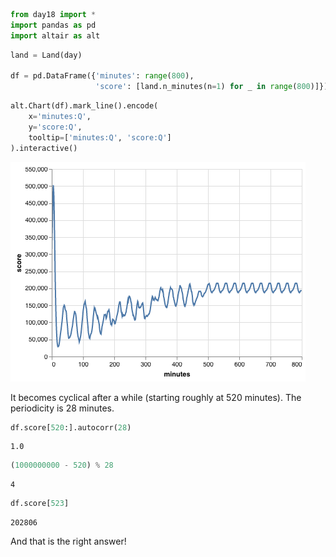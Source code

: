 

```python
from day18 import *
import pandas as pd
import altair as alt
```


```python
land = Land(day)

df = pd.DataFrame({'minutes': range(800),
                   'score': [land.n_minutes(n=1) for _ in range(800)]})
```


```python
alt.Chart(df).mark_line().encode(
    x='minutes:Q',
    y='score:Q',
    tooltip=['minutes:Q', 'score:Q']
).interactive()
```




![png](day18_files/day18_2_0.png)



It becomes cyclical after a while (starting roughly at 520 minutes). The periodicity is 28 minutes.


```python
df.score[520:].autocorr(28)
```




    1.0




```python
(1000000000 - 520) % 28
```




    4




```python
df.score[523]
```




    202806



And that is the right answer!
